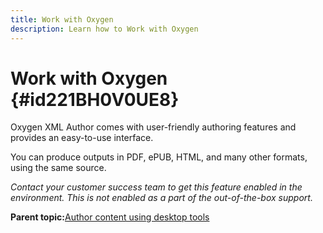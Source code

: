 ```yaml
---
title: Work with Oxygen
description: Learn how to Work with Oxygen
---
```


# Work with Oxygen {#id221BH0V0UE8}

Oxygen XML Author comes with user-friendly authoring features and provides an easy-to-use interface.

You can produce outputs in PDF, ePUB, HTML, and many other formats, using the same source.

*Contact your customer success team to get this feature enabled in the environment. This is not enabled as a part of the out-of-the-box support.*

**Parent topic:**[Author content using desktop tools](author-desktop-tools.md)

